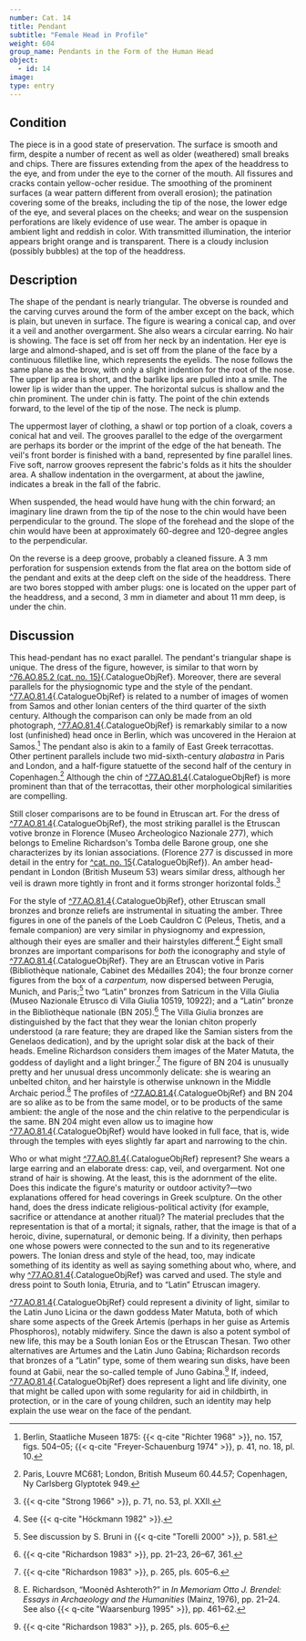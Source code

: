 ```yaml
---
number: Cat. 14
title: Pendant
subtitle: "Female Head in Profile"
weight: 604
group_name: Pendants in the Form of the Human Head
object:
  - id: 14
image:
type: entry
---
```


## Condition

The piece is in a good state of preservation. The surface is smooth and firm, despite a number of recent as well as older (weathered) small breaks and chips. There are fissures extending from the apex of the headdress to the eye, and from under the eye to the corner of the mouth. All fissures and cracks contain yellow-ocher residue. The smoothing of the prominent surfaces (a wear pattern different from overall erosion); the patination covering some of the breaks, including the tip of the nose, the lower edge of the eye, and several places on the cheeks; and wear on the suspension perforations are likely evidence of use wear. The amber is opaque in ambient light and reddish in color. With transmitted illumination, the interior appears bright orange and is transparent. There is a cloudy inclusion (possibly bubbles) at the top of the headdress.

## Description

The shape of the pendant is nearly triangular. The obverse is rounded and the carving curves around the form of the amber except on the back, which is plain, but uneven in surface. The figure is wearing a conical cap, and over it a veil and another overgarment. She also wears a circular earring. No hair is showing. The face is set off from her neck by an indentation. Her eye is large and almond-shaped, and is set off from the plane of the face by a continuous filletlike line, which represents the eyelids. The nose follows the same plane as the brow, with only a slight indention for the root of the nose. The upper lip area is short, and the barlike lips are pulled into a smile. The lower lip is wider than the upper. The horizontal sulcus is shallow and the chin prominent. The under chin is fatty. The point of the chin extends forward, to the level of the tip of the nose. The neck is plump.

The uppermost layer of clothing, a shawl or top portion of a cloak, covers a conical hat and veil. The grooves parallel to the edge of the overgarment are perhaps its border or the imprint of the edge of the hat beneath. The veil's front border is finished with a band, represented by fine parallel lines. Five soft, narrow grooves represent the fabric's folds as it hits the shoulder area. A shallow indentation in the overgarment, at about the jawline, indicates a break in the fall of the fabric.

When suspended, the head would have hung with the chin forward; an imaginary line drawn from the tip of the nose to the chin would have been perpendicular to the ground. The slope of the forehead and the slope of the chin would have been at approximately 60-degree and 120-degree angles to the perpendicular.

On the reverse is a deep groove, probably a cleaned fissure. A 3 mm perforation for suspension extends from the flat area on the bottom side of the pendant and exits at the deep cleft on the side of the headdress. There are two bores stopped with amber plugs: one is located on the upper part of the headdress, and a second, 3 mm in diameter and about 11 mm deep, is under the chin.

## Discussion

This head-pendant has no exact parallel. The pendant's triangular shape is unique. The dress of the figure, however, is similar to that worn by [^76.AO.85.2 (cat. no. 15)](#cat-76.AO.85.2){.CatalogueObjRef}. Moreover, there are several parallels for the physiognomic type and the style of the pendant. [^77.AO.81.4](#cat-77.AO.81.4){.CatalogueObjRef} is related to a number of images of women from Samos and other Ionian centers of the third quarter of the sixth century. Although the comparison can only be made from an old photograph, [^77.AO.81.4](#cat-77.AO.81.4){.CatalogueObjRef} is remarkably similar to a now lost (unfinished) head once in Berlin, which was uncovered in the Heraion at Samos.[^1] The pendant also is akin to a family of East Greek terracottas. Other pertinent parallels include two mid-sixth-century *alabastra* in Paris and London, and a half-figure statuette of the second half of the century in Copenhagen.[^2] Although the chin of [^77.AO.81.4](#cat-77.AO.81.4){.CatalogueObjRef} is more prominent than that of the terracottas, their other morphological similarities are compelling.

Still closer comparisons are to be found in Etruscan art. For the dress of [^77.AO.81.4](#cat-77.AO.81.4){.CatalogueObjRef}, the most striking parallel is the Etruscan votive bronze in Florence (Museo Archeologico Nazionale 277), which belongs to Emeline Richardson's Tomba delle Barone group, one she characterizes by its Ionian associations. (Florence 277 is discussed in more detail in the entry for [^cat. no. 15](#cat-76.AO.85.2){.CatalogueObjRef}). An amber head-pendant in London (British Museum 53) wears similar dress, although her veil is drawn more tightly in front and it forms stronger horizontal folds.[^3]

For the style of [^77.AO.81.4](#cat-77.AO.81.4){.CatalogueObjRef}, other Etruscan small bronzes and bronze reliefs are instrumental in situating the amber. Three figures in one of the panels of the Loeb Cauldron C (Peleus, Thetis, and a female companion) are very similar in physiognomy and expression, although their eyes are smaller and their hairstyles different.[^4] Eight small bronzes are important comparisons for *both* the iconography and style of [^77.AO.81.4](#cat-77.AO.81.4){.CatalogueObjRef}. They are an Etruscan votive in Paris (Bibliothèque nationale, Cabinet des Médailles 204); the four bronze corner figures from the box of a *carpentum,* now dispersed between Perugia, Munich, and Paris;[^5] two “Latin” bronzes from Satricum in the Villa Giulia (Museo Nazionale Etrusco di Villa Giulia 10519, 10922); and a “Latin” bronze in the Bibliothèque nationale (BN 205).[^6] The Villa Giulia bronzes are distinguished by the fact that they wear the Ionian chiton properly understood (a rare feature; they are draped like the Samian sisters from the Genelaos dedication), and by the upright solar disk at the back of their heads. Emeline Richardson considers them images of the Mater Matuta, the goddess of daylight and a light bringer.[^7] The figure of BN 204 is unusually pretty and her unusual dress uncommonly delicate: she is wearing an unbelted chiton, and her hairstyle is otherwise unknown in the Middle Archaic period.[^8] The profiles of [^77.AO.81.4](#cat-77.AO.81.4){.CatalogueObjRef} and BN 204 are so alike as to be from the same model, or to be products of the same ambient: the angle of the nose and the chin relative to the perpendicular is the same. BN 204 might even allow us to imagine how [^77.AO.81.4](#cat-77.AO.81.4){.CatalogueObjRef} would have looked in full face, that is, wide through the temples with eyes slightly far apart and narrowing to the chin.

Who or what might [^77.AO.81.4](#cat-77.AO.81.4){.CatalogueObjRef} represent? She wears a large earring and an elaborate dress: cap, veil, and overgarment. Not one strand of hair is showing. At the least, this is the adornment of the elite. Does this indicate the figure's maturity or outdoor activity?—two explanations offered for head coverings in Greek sculpture. On the other hand, does the dress indicate religious-political activity (for example, sacrifice or attendance at another ritual)? The material precludes that the representation is that of a mortal; it signals, rather, that the image is that of a heroic, divine, supernatural, or demonic being. If a divinity, then perhaps one whose powers were connected to the sun and to its regenerative powers. The Ionian dress and style of the head, too, may indicate something of its identity as well as saying something about who, where, and why [^77.AO.81.4](#cat-77.AO.81.4){.CatalogueObjRef} was carved and used. The style and dress point to South Ionia, Etruria, and to “Latin” Etruscan imagery.

[^77.AO.81.4](#cat-77.AO.81.4){.CatalogueObjRef} could represent a divinity of light, similar to the Latin Juno Licina or the dawn goddess Mater Matuta, both of which share some aspects of the Greek Artemis (perhaps in her guise as Artemis Phosphoros), notably midwifery. Since the dawn is also a potent symbol of new life, this may be a South Ionian Eos or the Etruscan Thesan. Two other alternatives are Artumes and the Latin Juno Gabina; Richardson records that bronzes of a “Latin” type, some of them wearing sun disks, have been found at Gabii, near the so-called temple of Juno Gabina.[^9] If, indeed, [^77.AO.81.4](#cat-77.AO.81.4){.CatalogueObjRef} does represent a light and life divinity, one that might be called upon with some regularity for aid in childbirth, in protection, or in the care of young children, such an identity may help explain the use wear on the face of the pendant.


[^1]: Berlin, Staatliche Museen 1875: {{< q-cite "Richter 1968" >}}, no. 157, figs. 504–05; {{< q-cite "Freyer-Schauenburg 1974" >}}, p. 41, no. 18, pl. 10.

[^2]: Paris, Louvre MC681; London, British Museum 60.44.57; Copenhagen, Ny Carlsberg Glyptotek 949.

[^3]: {{< q-cite "Strong 1966" >}}, p. 71, no. 53, pl. XXII.

[^4]: See {{< q-cite "Höckmann 1982" >}}.

[^5]: See discussion by S. Bruni in {{< q-cite "Torelli 2000" >}}, p. 581.

[^6]: {{< q-cite "Richardson 1983" >}}, pp. 21–23, 26–67, 361.

[^7]: {{< q-cite "Richardson 1983" >}}, p. 265, pls. 605–6.

[^8]: E. Richardson, “Moonéd Ashteroth?” in *In Memoriam Otto J. Brendel: Essays in Archaeology and the Humanities* (Mainz, 1976), pp. 21–24. See also {{< q-cite "Waarsenburg 1995" >}}, pp. 461–62.

[^9]: {{< q-cite "Richardson 1983" >}}, p. 265, pls. 605–6.
